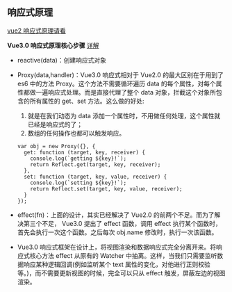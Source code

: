 ## 响应式原理

[vue2 响应式原理请看](上一章)

**Vue3.0 响应式原理核心步骤**
[详解](https://zhuanlan.zhihu.com/p/176813790)

- reactive(data)：创建响应式对象

- Proxy(data,handler)：Vue3.0 响应式相对于 Vue2.0 的最大区别在于用到了 es6 中的方法 Proxy。这个方法不需要循环遍历 data 的每个属性，对每个属性都做一遍响应式处理。而是直接代理了整个 data 对象，拦截这个对象所包含的所有属性的 get、set 方法。这么做的好处:

  1. 就是在我们动态为 data 添加一个属性时，不用做任何处理，这个属性就已经是响应式的了；
  2. 数组的任何操作也都可以触发响应。

  ```
  var obj = new Proxy({}, {
    get: function (target, key, receiver) {
      console.log(`getting ${key}!`);
      return Reflect.get(target, key, receiver);
    },
    set: function (target, key, value, receiver) {
      console.log(`setting ${key}!`);
      return Reflect.set(target, key, value, receiver);
    }
  });
  ```

- effect(fn)：上面的设计，其实已经解决了 Vue2.0 的前两个不足。而为了解决第三个不足， Vue3.0 提出了 effect 函数，调用 effect 执行某个函数时，首先会执行一次这个函数。之后每次 obj.name 修改时，执行一次该函数。

- Vue3.0 响应式框架在设计上，将视图渲染和数据响应式完全分离开来。将响应式核心方法 effect 从原有的 Watcher 中抽离。这样，当我们只需要监听数据响应某种逻辑回调(例如监听某个 text 属性的变化，对他进行正则校验等。)，而不需要更新视图的时候，完全可以只从 effect 触发，屏蔽左边的视图渲染。
